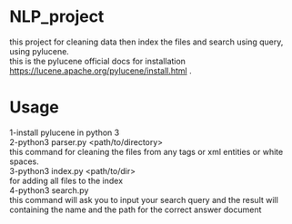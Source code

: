# NLP_project
this project for cleaning data then index the files and search using query, using pylucene.<br>
this is the pylucene official docs for installation https://lucene.apache.org/pylucene/install.html .<br>
# <b>Usage</b>
1-install pylucene in python 3 <br>
2-python3 parser.py <path/to/directory><br>
this command for cleaning the files from any tags or xml entities or white spaces.<br>
3-python3 index.py <path/to/dir><br>
for adding all files to the index <br>
4-python3 search.py <br>
this command will ask you to input your search query and the result will containing the name and the path for the correct answer document 

